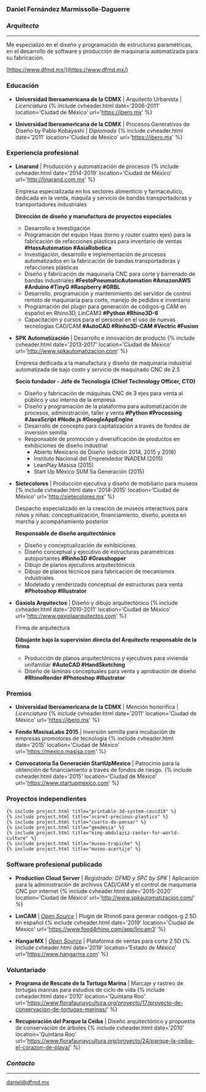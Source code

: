 ### Daniel Fernández Marmissolle-Daguerre
### *Arquitecto*

---

Me especializo en el diseño y programación de estructuras paramétricas, en el desarrollo de software y producción de maquinaria automatizada para su fabricación.

<i class="fas fa-link"></i> [https://www.dfmd.mx/](https://www.dfmd.mx/)

### <i class="fas fa-user-graduate"></i> Educación

  - <i class="fas fa-city"></i>
  **Universidad Iberoamericana de la CDMX** | Arquitecto Urbanista | *Licenciatura*
  {% include cvheader.html date='2006-2011' location='Ciudad de México' url='https://ibero.mx' %}

  - <i class="fas fa-square-root-alt"></i>
  **Universidad Iberoamericana de la CDMX** | Procesos Generativos de Diseño by Pablo Kobayashi | *Diplomado*
  {% include cvheader.html date='2011' location='Ciudad de México' url='https://ibero.mx' %}

### <i class="fab fa-black-tie"></i> Experiencia profesional

  - <i class="fas fa-industry"></i>
    **Linarand** | Producción y automatización de procesos
    {% include cvheader.html date='2014-2019' location='Ciudad de México' url='http://linarand.com.mx' %}

    Empresa especializada en los sectores alimenticio y farmacéutico, dedicada en la venta, maquila y servicio de bandas transportadoras y transportadores industriales

    **Dirección de diseño y manufactura de proyectos especiales**

    - Desarrollo e Investigación
    - Programación del equipo Haas (torno y router cuatro ejes) para la fabricación de refacciones plásticas para inventario de ventas <i class="fas fa-tag"></i> **#HassAutomation #AsiaRobotica**
    - Investigación, desarrollo e implementación de procesos automatizados en la fabricación de bandas transportadoras y refacciones plásticas
    - Diseño y fabricación de maquinaria CNC para corte y barrenado de bandas industriales <i class="fas fa-tag"></i> **#FestoPneumaticAutomation #AmazonAWS #Arduino #TinyG #Raspberry #GRBL**
    - Desarrollo, programación y mantenimiento del servidor de control remoto de maquinaria para corte, manejo de pedidos e inventario
    - Programación del plugin para generación de códigos-g CAM en español en Rhino3D, LinCAM3 <i class="fas fa-tag"></i> **#Python #Rhino3D-6**
    - Capacitación y cursos para el personal en el uso de nuevas tecnologías CAD/CAM <i class="fas fa-tag"></i> **#AutoCAD #Rinho3D-CAM #Vectric #Fusion**

  - <i class="fas fa-microchip"></i>
    **SPK Automatización** | Desarrollo e innovación de producto
    {% include cvheader.html date='2013-2017' location='Ciudad de México' url='http://www.spkautomatizacion.com' %}

    Empresa dedicada a la manufactura y diseño de maquinaria industrial automatizada de bajo costo y servicio de maquinado CNC de 2.5

    **Socio fundador - Jefe de Tecnología (Chief Technology Officer, CTO)**

    - Diseño y fabricación de máquinas CNC de 3 ejes para venta al público y uso interno de la empresa
    - Diseño y programación de la plataforma para automatización de procesos, administración, taller y venta <i class="fas fa-tag"></i> **#Python #Processing #JavaScript #Node.js #GoogleAppEngine**
    - Desarrollo de concepto para capitalización a través de fondos de inversión semilla
    - Responsable de promoción y diversificación de productos en exhibiciones de diseño industrial
      - Abierto Mexicano de Diseño (edición 2014, 2015 y 2016)
      - Instituto Nacional del Emprendedor INADEM (2015)
      - LeanPlay Masisa (2015)
      - Start Up México SUM 5a Generación (2015)

  - <i class="fas fa-child"></i>
    **Sietecolores** | Producción ejecutiva y diseño de mobiliario para museos
    {% include cvheader.html date='2014-2015' location='Ciudad de México' url='http://sietecolores.mx' %}

    Despacho especializado en la creación de museos interactivos para niños y niñas: conceptualización, financiamiento, diseño, puesta en marcha y acompañamiento posterior

    **Responsable de diseño arquitectónico**

      - Diseño y conceptualización de exhibiciones
      - Diseño conceptual y ejecutivo de estructuras paramétricas autoportantes <i class="fas fa-tag"></i> **#Rinho3D #Grasshopper**
      - Dibujo de planos ejecutivos arquitectónicos
      - Dibujo de planos técnicos para fabricación de mecanismos industriales
      - Modelado y renderizado conceptual de estructuras para venta <i class="fas fa-tag"></i> **#Photoshop #Illustrator**

  - <i class="fas fa-laptop-house"></i>
    **Gaxiola Arquitectos** | Diseño y dibujo arquitectónico
    {% include cvheader.html date='2010-2011' location='Ciudad de México' url='http://www.gaxiolaarquitectos.com' %}

    Firma de arquitectura

    **Dibujante bajo la supervision directa del Arquitecto responsable de la firma**

      - Producción de planos arquitectónicos y ejecutivos para vivienda unifamiliar <i class="fas fa-tag"></i> **#AutoCAD #HandSketching**
      - Diseño de láminas conceptuales para venta y aprobación de diseño <i class="fas fa-tag"></i> **#RhinoRender #Photoshop #Illustrator**

### <i class="fas fa-check"></i> Premios

  - **Universidad Iberoamericana de la CDMX** | Mención honorífica | *Licenciatura*
    {% include cvheader.html date='2011' location='Ciudad de México' url='https://ibero.mx' %}

  - **Fondo MasisaLabs 2015** | Inversión semilla para incubación de empresas promotoras de tecnología
    {% include cvheader.html date='2015' location='Ciudad de México' url='https://mexico.masisa.com' %}

  - **Convocatoria 5a Generación StartUpMexico** | Patrocinio para la obtención de financiamiento a través de fondos de riesgo.
    {% include cvheader.html date='2015' location='Ciudad de México' url='https://www.startupmexico.com' %}

### <i class="fas fa-draw-polygon"></i> Proyectos independientes

    {% include project.html title="printable-3d-system-covid19" %}
    {% include project.html title="xcaret-precious-plastics" %}
    {% include project.html title="cuarto-de-pensar" %}
    {% include project.html title="geodesia" %}
    {% include project.html title="king-abdulaziz-center-for-world-culture" %}
    {% include project.html title="museo-trapiche" %}
    {% include project.html title="museo-acertijo" %}

### <i class="fas fa-cloud"></i> Software profesional publicado

  - **Production Cloud Server** | *Registrado: DFMD y SPC by SPK* | Aplicación para la administración de archivos CAD/CAM y el control de maquinaria CNC por internet
    {% include cvheader.html date='2015-2020' location='Ciudad de México' url='http://www.spkautomatizacion.com/' %}   

  - **LinCAM** | [*Open Source*](https://github.com/dfmdmx/Rhino_LinCAM3) | Plugin de Rhino6 para generar códigos-g 2.5D en español
    {% include cvheader.html date='2019' location='Ciudad de México' url='https://www.food4rhino.com/app/lincam3' %}

  - **HangarMX** | [*Open Source*](https://github.com/dfmdmx/dfmdmx.store.io) | Plataforma de ventas para corte 2.5D
    {% include cvheader.html date='2019' location='Estado de México' url='https://www.hangarmx.com' %}     

### <i class="fas fa-tree"></i> Voluntariado

  - **Programa de Rescate de la Tortuga Marina** | Marcaje y rastreo de tortugas marinas para estudios de ciclo de vida
    {% include cvheader.html date='2010' location='Quintana Roo' url='https://www.florafaunaycultura.org/proyecto/17/proyecto-de-conservacion-de-tortugas-marinas/' %}

  - **Recuperación del Parque la Ceiba** | Diseño arquitectónico y propuesta de conservación de árboles
    {% include cvheader.html date='2010' location='Quintana Roo' url='https://www.florafaunaycultura.org/proyecto/24/parque-la-ceiba-el-corazon-de-playa/' %}

### *Contacto*
---
daniel@dfmd.mx
